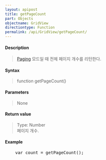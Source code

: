 ```yaml
---
layout: apipost
title: getPageCount
part: Objects
objectname: GridView
directiontype: Function
permalink: /api/GridView/getPageCount/
---
```



#### Description

> [Paging](/api/features/Paging/) 모드일 때 전체 페이지 개수를 리턴한다.

#### Syntax

> function getPageCount()

#### Parameters

> None

#### Return value

> Type: Number  
> 페이지 개수.

#### Example

<pre class="prettyprint">
    var count = getPageCount();
</pre>

